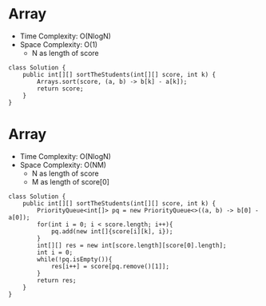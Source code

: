 # Array
* Time Complexity: O(NlogN)
* Space Complexity: O(1)
	* N as length of score
```
class Solution {
    public int[][] sortTheStudents(int[][] score, int k) {
        Arrays.sort(score, (a, b) -> b[k] - a[k]);
        return score;
    }
}
```
# Array
* Time Complexity: O(NlogN)
* Space Complexity: O(NM)
	* N as length of score
    * M as length of score[0]
```
class Solution {
    public int[][] sortTheStudents(int[][] score, int k) {
        PriorityQueue<int[]> pq = new PriorityQueue<>((a, b) -> b[0] - a[0]);
        for(int i = 0; i < score.length; i++){
            pq.add(new int[]{score[i][k], i});
        }
        int[][] res = new int[score.length][score[0].length];
        int i = 0;
        while(!pq.isEmpty()){
            res[i++] = score[pq.remove()[1]];
        }
        return res;
    }
}


```